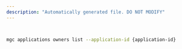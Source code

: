 ```yaml
---
description: "Automatically generated file. DO NOT MODIFY"
---
```


```bash


mgc applications owners list --application-id {application-id}

```